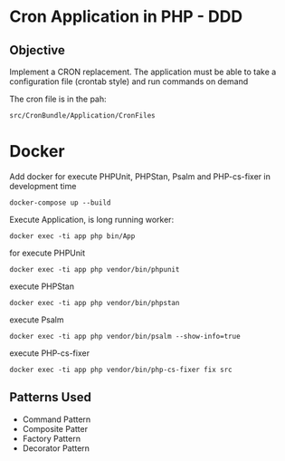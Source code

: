 # Cron Application in PHP - DDD

## Objective

Implement a CRON replacement. The application must be able to take a configuration file (crontab style) and run commands on demand

The cron file is in the pah:
```
src/CronBundle/Application/CronFiles
```

# Docker
Add docker for execute PHPUnit, PHPStan, Psalm and PHP-cs-fixer in development time
```
docker-compose up --build
```

Execute Application, is long running worker:
```
docker exec -ti app php bin/App
```
for execute PHPUnit
```
docker exec -ti app php vendor/bin/phpunit
```
execute PHPStan
```
docker exec -ti app php vendor/bin/phpstan
```
execute Psalm
```
docker exec -ti app php vendor/bin/psalm --show-info=true
```
execute PHP-cs-fixer
```
docker exec -ti app php vendor/bin/php-cs-fixer fix src
```
## Patterns Used

* Command Pattern
* Composite Patter
* Factory Pattern
* Decorator Pattern
